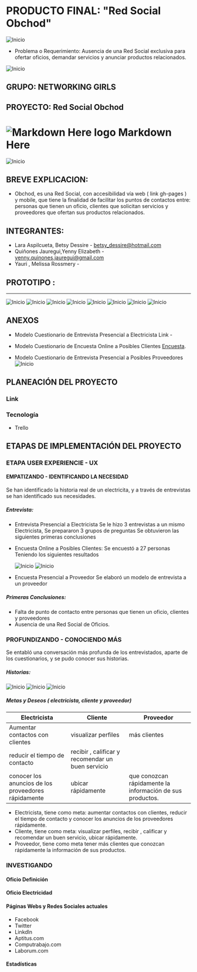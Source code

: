 PRODUCTO FINAL: "Red Social Obchod"
======================================

![Inicio](assets/images/readme/...jpg)

- Problema o Requerimiento: Ausencia de una Red Social exclusiva para ofertar oficios, demandar servicios y
anunciar productos relacionados.

![Inicio](assets/images/readme/innovando-lo-tradicional.png)

GRUPO: NETWORKING GIRLS
------------------------

## PROYECTO: Red Social Obchod

# ![Markdown Here logo](assets/images/logo1.png) Markdown Here
![Inicio](assets/images/logo1.png)

## BREVE EXPLICACION: 
- Obchod, es una Red Social, con accesibilidad vía web ( link gh-pages ) y mobile, que tiene la finalidad de facilitar los puntos de contactos entre: personas que tienen un oficio, clientes que solicitan  servicios y proveedores que ofertan sus productos relacionados.


## INTEGRANTES:  
- Lara Aspilcueta, Betsy Dessire - betsy_dessire@hotmail.com
- Quiñones Jauregui,Yenny Elizabeth - yenny.quinones.jauregui@gmail.com
- Yauri , Melissa Rossmery - 

## PROTOTIPO :
----------------------
![Inicio](assets/images/readme/index.png)
![Inicio](assets/images/readme/register.png)
![Inicio](assets/images/readme/option.png)
![Inicio](assets/images/readme/profile-client.png)
![Inicio](assets/images/readme/profile-job-client.png)
![Inicio](assets/images/readme/search-services.png)
![Inicio](assets/images/readme/list-services.png)
![Inicio](assets/images/readme/profile-job.png)

## ANEXOS
- Modelo Cuestionario de Entrevista Presencial a Electricista
  Link - 
- Modelo Cuestionario de Encuesta Online a Posibles Clientes 
  [Encuesta]( https://goo.gl/forms/7RBTRfiR6nP1VR2v2 "Encuestando a Posibles Clientes").
  
- Modelo Cuestionario de Entrevista Presencial a Posibles Proveedores
![Inicio](assets/images/readme/...png  "Modelo Entrevista Presencial a Posibles Proveedores")

## PLANEACIÓN DEL PROYECTO
### 
### Link
### Tecnología
- Trello


## ETAPAS DE IMPLEMENTACIÓN DEL PROYECTO

### ETAPA USER EXPERIENCIE - UX

#### EMPATIZANDO - IDENTIFICANDO LA NECESIDAD
Se han identificado la historia real de un electricita, y a través de entrevistas
se han identificado sus necesidades.
 
##### Entrevista: 
- Entrevista Presencial a Electricista
  Se le hizo 3 entrevistas a un mismo Electricista, 
  Se prepararon 3 grupos de preguntas
  Se obtuvieron las siguientes primeras conclusiones

- Encuesta Online a Posibles Clientes:
  Se encuestó a 27 personas
  Teniendo los siguientes resultados

  ![Inicio](assets/images/readme/resultado-posibles-clientes.png)
  ![Inicio](assets/images/readme/resultado-posibles-clientes-2.png)

- Encuesta Presencial a Proveedor
  Se elaboró un modelo de entrevista a un proveedor

##### Primeras Conclusiones:
- Falta de punto de contacto entre personas que tienen un oficio, clientes y proveedores
- Ausencia de una Red Social de Oficios.

### PROFUNDIZANDO - CONOCIENDO MÁS
Se entabló una conversación más profunda de los entrevistados, aparte de los cuestionarios, 
y se pudo conocer sus historias.
##### Historias: 
 ![Inicio](assets/images/readme/historia-electricista.png)
 ![Inicio](assets/images/readme/historia-cliente.png)
 ![Inicio](assets/images/readme/historia-proveedor.png)

##### Metas y Deseos ( electricista, cliente y proveedor)
Electricista |    Cliente   | Proveedor
------------ | -------------|--------------
Aumentar contactos con clientes | visualizar perfiles|más clientes
reducir el tiempo de contacto| recibir , calificar y recomendar un buen servicio|
conocer los anuncios de los proveedores rápidamente|ubicar rápidamente|que conozcan rápidamente la información de sus productos.


- Electricista, tiene como meta: aumentar contactos con clientes, reducir el tiempo de contacto
  y conocer los anuncios de los proveedores rápidamente.
- Cliente, tiene como meta: visualizar perfiles, recibir , calificar y recomendar un buen servicio,
ubicar rápidamente. 
- Proveedor, tiene como meta tener más clientes que conozcan rápidamente la información de sus     productos.

### INVESTIGANDO
#### Oficio Definición
#### Oficio Electricidad
#### Páginas Webs y Redes Sociales actuales
- Facebook
- Twitter
- Linkdln
- Aptitus.com
- Computrabajo.com
- Laborum.com
#### Estadísticas 
  


